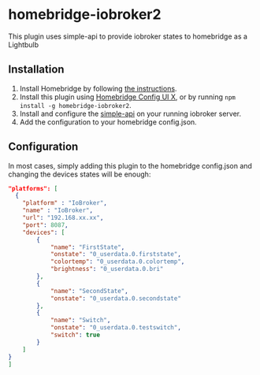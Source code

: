 # homebridge-iobroker2

This plugin uses simple-api to provide iobroker states to homebridge as a
Lightbulb

## Installation

1. Install Homebridge by following
   [the instructions](https://github.com/homebridge/homebridge/wiki).
1. Install this plugin using
   [Homebridge Config UI X](https://github.com/oznu/homebridge-config-ui-x), or
   by running `npm install -g homebridge-iobroker2`.
1. Install and configure the
   [simple-api](https://github.com/ioBroker/ioBroker.simple-api) on your running
   iobroker server.
1. Add the configuration to your homebridge config.json.

## Configuration

In most cases, simply adding this plugin to the homebridge config.json and changing the devices states will be
enough:

```json
"platforms": [
  {
    "platform" : "IoBroker",
    "name" : "IoBroker",
    "url": "192.168.xx.xx",
    "port": 8087,
    "devices": [
        {
            "name": "FirstState",
            "onstate": "0_userdata.0.firststate",
            "colortemp": "0_userdata.0.colortemp",
            "brightness": "0_userdata.0.bri"
        },
        {
            "name": "SecondState",
            "onstate": "0_userdata.0.secondstate"
        },
        {
            "name": "Switch",
            "onstate": "0_userdata.0.testswitch",
            "switch": true
        }
    ]
}
]
```
